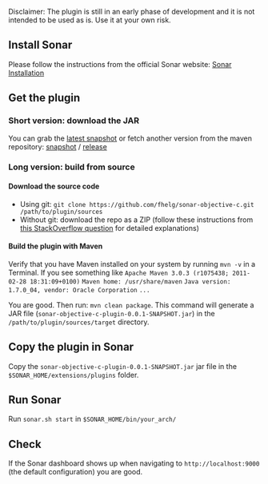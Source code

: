 Disclaimer: The plugin is still in an early phase of development and it is not intended to be used as is. Use it at your own risk.

## Install Sonar
Please follow the instructions from the official Sonar website: [Sonar Installation](http://www.sonarsource.org/screencasts/installation-of-sonar/)

## Get the plugin

### Short version: download the JAR
You can grab the [latest snapshot](https://rfelden.ci.cloudbees.com/job/sonar-objective-c/lastSuccessfulBuild/artifact/target/) or fetch another version from the maven repository:
[snapshot](http://repository-rfelden.forge.cloudbees.com/snapshot/) /
[release](http://repository-rfelden.forge.cloudbees.com/release/)


### Long version: build from source

#### Download the source code
* Using git: `git clone https://github.com/fhelg/sonar-objective-c.git /path/to/plugin/sources`
* Without git: download the repo as a ZIP (follow these instructions from [this StackOverflow question](http://stackoverflow.com/questions/2751227/how-to-download-source-from-github) for detailed explanations)

#### Build the plugin with Maven
Verify that you have Maven installed on your system by running `mvn -v` in a Terminal.
If you see something like `Apache Maven 3.0.3 (r1075438; 2011-02-28 18:31:09+0100)`
`Maven home: /usr/share/maven`
`Java version: 1.7.0_04, vendor: Oracle Corporation`
`...`

You are good. Then run: `mvn clean package`.
This command will generate a JAR file (`sonar-objective-c-plugin-0.0.1-SNAPSHOT.jar`) in the `/path/to/plugin/sources/target` directory.

## Copy the plugin in Sonar
Copy the `sonar-objective-c-plugin-0.0.1-SNAPSHOT.jar` jar file in the `$SONAR_HOME/extensions/plugins` folder.

## Run Sonar 
Run `sonar.sh start` in `$SONAR_HOME/bin/your_arch/`

## Check
If the Sonar dashboard shows up when navigating to `http://localhost:9000` (the default configuration) you are good.
